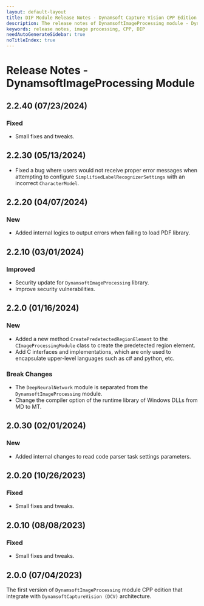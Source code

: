 ```yaml
---
layout: default-layout
title: DIP Module Release Notes - Dynamsoft Capture Vision CPP Edition
description: The release notes of DynamsoftImageProcessing module - Dynamsoft Capture Vision CPP Edition.
keywords: release notes, image processing, CPP, DIP
needAutoGenerateSidebar: true
noTitleIndex: true
---
```


# Release Notes - DynamsoftImageProcessing Module

## 2.2.40 (07/23/2024)

### Fixed

- Small fixes and tweaks.

## 2.2.30 (05/13/2024)

- Fixed a bug where users would not receive proper error messages when attempting to configure `SimplifiedLabelRecognizerSettings` with an incorrect `CharacterModel`.

## 2.2.20 (04/07/2024)

### New

- Added internal logics to output errors when failing to load PDF library.

## 2.2.10 (03/01/2024)

### Improved

- Security update for `DynamsoftImageProcessing` library.
- Improve security vulnerabilities.

## 2.2.0 (01/16/2024)

### New

- Added a new method `CreatePredetectedRegionElement` to the `CImageProcessingModule` class to create the predetected region element.
- Add C interfaces and implementations, which are only used to encapsulate upper-level languages such as c# and python, etc.

### Break Changes

- The `DeepNeuralNetwork` module is separated from the `DynamsoftImageProcessing` module.
- Change the compiler option of the runtime library of Windows DLLs from MD to MT.

## 2.0.30 (02/01/2024)

### New

- Added internal changes to read code parser task settings parameters.

## 2.0.20 (10/26/2023)

### Fixed

- Small fixes and tweaks.

## 2.0.10 (08/08/2023)

### Fixed

- Small fixes and tweaks.

## 2.0.0 (07/04/2023)

The first version of `DynamsoftImageProcessing` module CPP edition that integrate with `DynamsoftCaptureVision (DCV)` architecture.
